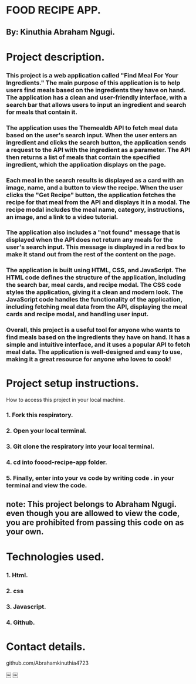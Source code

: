 # FOOD RECIPE APP.

## By: Kinuthia Abraham Ngugi.

# Project description.

### This project is a web application called "Find Meal For Your Ingredients." The main purpose of this application is to help users find meals based on the ingredients they have on hand. The application has a clean and user-friendly interface, with a search bar that allows users to input an ingredient and search for meals that contain it.

### The application uses the Themealdb API to fetch meal data based on the user's search input. When the user enters an ingredient and clicks the search button, the application sends a request to the API with the ingredient as a parameter. The API then returns a list of meals that contain the specified ingredient, which the application displays on the page.

### Each meal in the search results is displayed as a card with an image, name, and a button to view the recipe. When the user clicks the "Get Recipe" button, the application fetches the recipe for that meal from the API and displays it in a modal. The recipe modal includes the meal name, category, instructions, an image, and a link to a video tutorial.

### The application also includes a "not found" message that is displayed when the API does not return any meals for the user's search input. This message is displayed in a red box to make it stand out from the rest of the content on the page.

### The application is built using HTML, CSS, and JavaScript. The HTML code defines the structure of the application, including the search bar, meal cards, and recipe modal. The CSS code styles the application, giving it a clean and modern look. The JavaScript code handles the functionality of the application, including fetching meal data from the API, displaying the meal cards and recipe modal, and handling user input.

### Overall, this project is a useful tool for anyone who wants to find meals based on the ingredients they have on hand. It has a simple and intuitive interface, and it uses a popular API to fetch meal data. The application is well-designed and easy to use, making it a great resource for anyone who loves to cook!

# Project setup instructions.

How to access this project in your local machine.

### 1. Fork this respiratory.

### 2. Open your local terminal.

### 3. Git clone the respiratory into your local terminal.

### 4. cd into foood-recipe-app folder.

### 5. Finally, enter into your vs code by writing code . in your terminal and view the code.

## note: This project belongs to Abraham Ngugi. even though you are allowed to view the code, you are prohibited from passing this code on as your own.

# Technologies used.

### 1. Html.

### 2. css

### 3. Javascript.

### 4. Github.

# Contact details.

github.com/Abrahamkinuthia4723




￼
￼
